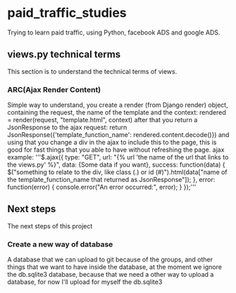 # paid_traffic_studies
Trying to learn paid traffic, using Python, facebook ADS and google ADS.

## views.py technical terms
This section is to understand the technical terms of views.

### ARC(Ajax Render Content)
Simple way to understand, you create a render (from Django render) object, containing the request, the name of the template and the context:
rendered = render(request, "template.html", context)
after that you return a JsonResponse to the ajax request:
return JsonResponse({'template_function_name': rendered.content.decode()})
and using that you change a div in the ajax to include this to the page, this is good for fast things that you able to have without refreshing the page.
ajax example:
'''$.ajax({
    type: "GET",
    url: "{% url 'the name of the url that links to the views.py' %}",
    data: {Some data if you want},
    success: function(data) {
        $("something to relate to the div, like class (.) or id (#)").html(data["name of the template_function_name that returned as JsonResponse"]);
    },
    error: function(error) {
        console.error("An error occurred:", error);
    }
});'''

## Next steps
The next steps of this project

### Create a new way of database
A database that we can upload to git because of the groups, and other things that we want to have inside the database, at the moment we ignore the db.sqlite3 database, because that we need a other way to upload a database, for now I'll upload for myself the db.sqlite3
